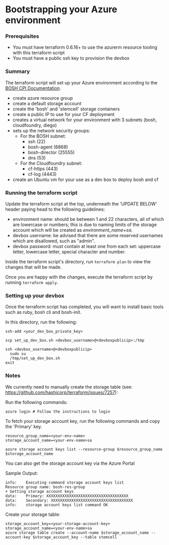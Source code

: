 # Bootstrapping your Azure environment

### Prerequisites

* You must have terraform 0.6.16+ to use the azurerm resource tooling with this terraform script
* You must have a public ssh key to provision the devbox

### Summary

The terraform script will set up your Azure environment according to the [BOSH CPI Documentation](https://github.com/cloudfoundry-incubator/bosh-azure-cpi-release/blob/master/docs/get-started/manually/deploy-bosh-manually.md).

* create azure resource group
* create a default storage account
* create the 'bosh' and 'stemcell' storage containers
* create a public IP to use for your CF deployment
* creates a virtual network for your environment with 3 subnets (bosh, cloudfoundry, diego)
* sets up the network security groups:
  * For the BOSH subnet:
    * ssh (22)
    * bosh-agent (6868)
    * bosh-director (25555)
    * dns (53)
  * For the Cloudfoundry subnet:
    * cf-https (443)
    * cf-log (4443)
* create an Ubuntu vm for your use as a dev box to deploy bosh and cf

### Running the terraform script

Update the terraform script at the top, underneath the 'UPDATE BELOW' header paying head to the following guidelines:

* environment name: should be between 1 and 22 characters, all of which are lowercase or numbers; this is due to naming limits of the storage account which will be created as *environment_name+sa*.
* devbox username: be advised that there are some reserved usernames which are disallowed, such as "admin".
* devbox password: must contain at least one from each set: uppercase letter, lowercase letter, special character and number.

Inside the terraform script's directory, run `terraform plan` to view the changes that will be made.

Once you are happy with the changes, execute the terraform script by running `terraform apply`.

### Setting up your devbox

Once the terraform script has completed, you will want to install basic tools such as ruby, bosh cli and bosh-init.

In this directory, run the following:

```
ssh-add <your_dev_box_private_key>

scp set_up_dev_box.sh <devbox_username>@<devboxpublicip>:/tmp

ssh <devbox_username>@<devboxpublicip>
  sudo su
  /tmp/set_up_dev_box.sh
exit

```

### Notes

We currently need to manually create the storage table (see: https://github.com/hashicorp/terraform/issues/7257):

Run the following commands:

```
azure login # Follow the instructions to login
```

To fetch your storage account key, run the following commands and copy the 'Primary' key.

```
resource_group_name=<your-env-name>
storage_account_name=<your-env-name>sa

azure storage account keys list --resource-group $resource_group_name $storage_account_name
```
You can also get the storage account key via the Azure Portal

Sample Output:

```
info:    Executing command storage account keys list
Resource group name: bosh-res-group
+ Getting storage account keys
data:    Primary: XXXXXXXXXXXXXXXXXXXXXXXXXXXXXXXXXXXX
data:    Secondary: XXXXXXXXXXXXXXXXXXXXXXXXXXXXXXXXXXXX
info:    storage account keys list command OK
```

Create your storage table:

```
storage_account_key=<your-storage-account-key>
storage_account_name=<your-env-name>sa
azure storage table create --account-name $storage_account_name --account-key $storage_account_key --table stemcell
```

